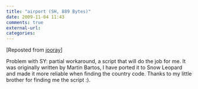 ```yaml
---
title: "airport (SH, 889 Bytes)"
date: 2009-11-04 11:43
comments: true
external-url:
categories:
---
```

[Reposted from [jooray][1]]

Problem with SY: partial workaround, a script that will do the job for me. It was originally written by Martin Bartos, I have ported it to Snow Leopard and made it more reliable when finding the country code. Thanks to my little brother for finding me the script :).

  [1]: http://jooray.soup.io/post/33531117/Mac-users-please-help-me
